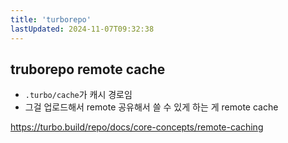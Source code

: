 ```yaml
---
title: 'turborepo'
lastUpdated: 2024-11-07T09:32:38
---
```


## truborepo remote cache

- `.turbo/cache`가 캐시 경로임
- 그걸 업로드해서 remote 공유해서 쓸 수 있게 하는 게 remote cache

<https://turbo.build/repo/docs/core-concepts/remote-caching>
